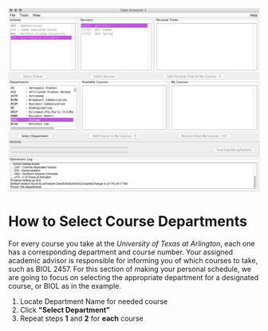 ![Selecting Department](assets/4.png)
# How to Select Course Departments
For every course you take at the _University of Texas at Arlington_, each one has a corresponding department and course number. Your assigned academic advisor is responsible for informing you of which courses to take, such as BIOL 2457. For this section of making your personal schedule, we are going to focus on selecting the appropriate department for a designated course, or BIOL as in the example. 
1. Locate Department Name for needed course
2. Click **"Select Department"** 
3. Repeat steps **1** and **2** for **each** course
